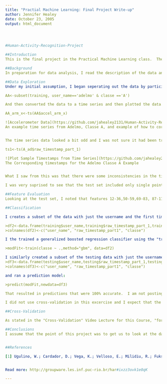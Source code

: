 ```yaml
---
title: "Practial Machine Learning: Final Project Write-up"
author: Jennifer Healey
date: October 23, 2005
output: html_document




#Human-Activity-Recognition-Project

##Introduction
This is the final project in the Practical Machine Learning class.  The project consists of developing a classifier to successfully classify datapoints from a Human Activity Recognition dataset.  My efforts in this project consist of research, data inspection, data visualization, feature selection, training a classifier and implementing a predictor.  The data for this project was generously supplied by Ugulino, Carador, Vega, Velloso, Milidiu, and Fuks under the Creative Commons license (CC BY-SA).[1].  

##Background
In preparation for data analysis, I read the description of the data and looked at the authors prior work.  From the description, I had made the assumption that I would be looking at time series, extracting features (or using the provided extracted features) and training a classifier that captured the overall characteristice of "correctly" performed excercies vs. incorrectly classified excercises.  Under this assumption, I was expecting that the provided test set would have also consisted of a set of time series taken from either a correct or a type of incorrectly performed excercise.  I was suprised to find that the test set consisted of only single data points, which completely changed my approach.  

##Data Exploration
Under my initial assumption, I began seperating out the data by participant and by excercise type:

AA<-subset(training, user_name=='adelmo' & classe =='A')

And then converted the data to a time series and then plotted the data.

AA_arm_x<-ts(AA$accel_arm_x)

![Accelerometer Data](https://github.com/jahealey2131/Human-Activity-Recognition-Project/blob/master/Arm%20Acceleration.png)
An example time series from Adelmo, Classe A, and example of how to correctly do the excercise


The time series data looked a bit odd and I was not sure it had been truncated properly, so just to be sure I looked at the timestamps to make sure there were not breaks or errors.  So first I converted the timestamps to a time series and plotted it.

ts1<-ts(A_ad$raw_timestamp_part_1)

![Plot Sample Timestamps from Time Series](https://github.com/jahealey2131/Human-Activity-Recognition-Project/blob/master/Adelmo%20Classe%20A%20Raw%20TS%201.png)
The Corresponding timestamps for the Adelmo Classe A Example


What I saw from this was that there were some inconsistencies in the time stamps and that the data might have to be sorted/ordered to be properly analyzed.  I wanted to see if the same issues existed in the test set, so I inspected the test set.

I was very suprised to see that the test set included only single points of data and not time series.  Whereas initially I have thought to extract time series features and make user dependent and intependent models and normalize out means and variances, I realized that I could not do this with single points of data.

##Feature Evaluation
Looking at the test set, I noted that features 12-36,50-59,69-83, 87-112 and 125-150 were all NA and would not be useful for discrimination, immediately eliminating 97 of the possible 159 features.  Of these, one was a date feature, that was redundant with the timestamp.  It was unclear to me how I could extract features that could meaningfully capture the "correct" way to do an excercise from single data points, but it was immediately obvious to me that I could create a correct classification algorithm by simply using the "user_name" and "timestamp" variables to associate each of these single data points with its respective time series.  Although I did not feel this was very "meaningful" I was not sure what else to so with a single point int he test set.  

##Classification

I creates a subset of the data with just the username and the first timestamp, renaming the columns:

>df2<-data.frame(training$user_name,training$raw_timestamp_part_1,training$classe)
>colnames(df2)<-c("user_name", "raw_timestamp_part1", "classe")

I the trained a generalized boosted regression classifier using the "train" function from the caret package:

>modFit<-train(classe ~ .,method="gbm", data=df2)

I similarly created a subset of the testing data with just the username and the first timestamp, renaming the columns:
>df3<-data.frame(testing$user_name,testing$raw_timestamp_part_1,testing$problem_id)
>colnames(df3)<-c("user_name", "raw_timestamp_part1", "classe")

and ran a prediction model:

>predict(modFit,newdata=df3)

That resulted in predictions that were 100% accurate.  I am not posting the answers in this writeup because it is public, but if you were to just copy and paste the code you would get the right answers.

I did not use cross-validation in this excercise and I expect that the out of sample error will be zero as long as the samples in the "out of sample" set are simply single points drawn from the time series in the test set, whcih is what these seem to be.

##Cross-Validation

As stated in the "Cross-Validation" Video Lecture for this Course, "for time series data, data must be used in chunks."   <<Cross validation>> "does not work if you just randomly subsample the data, you actually have to use chunks.  You have to get blocks of time that are contiguous, otherwise you are ignoring a huge rich structure in the data if you just randomly take samples."   Unfortunately, this is exactly what someone did to create this test set, it is just random samples from the time series that can in no reasonable way be considered independent.  Also since there is only a single point, no meaningful structure can be extracted from each sample.   

##Conclusions
I assume that the point of this project was to get us to look at the data, both in the training and testing set and to realize that the data in the testing sat was just single random samples drawn from the training time series and that therefore the way that we normally do training and cross-validation for either independent identically distributed (iid) random variables or "meaningful chunks" of time series data would not work in this case.  Because the properties of the test set, I used what I consider a rather degenerative classifer that is does not provide meaningful insight on the data but does provide correct classification.  


##References

[1] Ugulino, W.; Cardador, D.; Vega, K.; Velloso, E.; Milidiu, R.; Fuks, H. Wearable Computing: Accelerometers' Data Classification of Body Postures and Movements. Proceedings of 21st Brazilian Symposium on Artificial Intelligence. Advances in Artificial Intelligence - SBIA 2012. In: Lecture Notes in Computer Science. , pp. 52-61. Curitiba, PR: Springer Berlin / Heidelberg, 2012. ISBN 978-3-642-34458-9. DOI: 10.1007/978-3-642-34459-6_6.


Read more: http://groupware.les.inf.puc-rio.br/har#ixzz3ovk1e0qK

---
```

